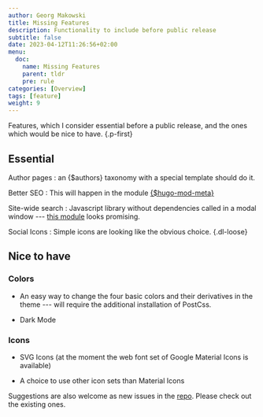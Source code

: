 ```yaml
---
author: Georg Makowski
title: Missing Features
description: Functionality to include before public release
subtitle: false
date: 2023-04-12T11:26:56+02:00 
menu:
  doc:
    name: Missing Features
    parent: tldr
    pre: rule
categories: [Overview]
tags: [feature]
weight: 9
---
```


Features, which I consider essential before a public release, and the ones which would be nice to have.
{.p-first}
<!--more-->

## Essential

Author pages
: an {$authors} taxonomy with a special template should do it.

Better SEO
: This will happen in the module [{$hugo-mod-meta}](https://github.com/bowman2001/hugo-mod-meta)

Site-wide search
: Javascript library without dependencies called in a modal window --- [this module][search] looks promising.

Social Icons
: Simple icons are looking like the obvious choice.
{.dl-loose}

[search]: https://github.com/hugomods/search "Search module by Razon Yang"

## Nice to have

### Colors

- An easy way to change the four basic colors and their derivatives in the theme --- will require the additional installation of PostCss.

- Dark Mode

### Icons

- SVG Icons (at the moment the web font set of Google Material Icons is available)

- A choice to use other icon sets than Material Icons

Suggestions are also welcome as new issues in the [repo](https://github.com/bowman2001/perplex). Please check out the existing ones.
